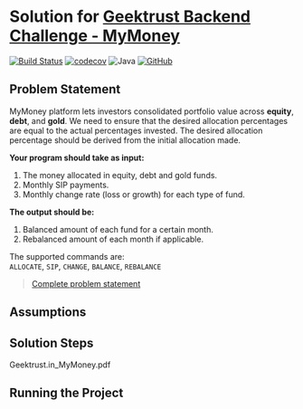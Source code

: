 # Solution for [Geektrust Backend Challenge - MyMoney](https://www.geektrust.in/coding-problem/backend/mymoney)

[![Build Status](https://app.travis-ci.com/Vaidic/geektrust-mymoney.svg?token=jhbBvohy7HabL35KRcVi&branch=main)](https://app.travis-ci.com/Vaidic/geektrust-mymoney)
[![codecov](https://codecov.io/gh/Vaidic/geektrust-mymoney/branch/main/graph/badge.svg?token=DYGBG10X69)](https://codecov.io/gh/Vaidic/geektrust-mymoney)
![Java](https://img.shields.io/badge/OpenJDK-11-red)
[![GitHub](https://img.shields.io/github/license/vaidic/effective-java-notes?style=plastic)](LICENSE)

## Problem Statement
MyMoney platform lets investors consolidated portfolio value across **equity**, **debt**, and **gold**.
We need to ensure that the desired allocation percentages are equal to the actual percentages invested.
The desired allocation percentage should be derived from the initial allocation made.

**Your program should take as input:**
1. The money allocated in equity, debt and gold funds.
2. Monthly SIP payments.
3. Monthly change rate (loss or growth) for each type of fund.

**The output should be:**
1. Balanced amount of each fund for a certain month.
2. Rebalanced amount of each month if applicable.

The supported commands are: \
`ALLOCATE`, `SIP`, `CHANGE`, `BALANCE`, `REBALANCE`
> [Complete problem statement](Geektrust.in_MyMoney.pdf)

## Assumptions

## Solution Steps
Geektrust.in_MyMoney.pdf
## Running the Project